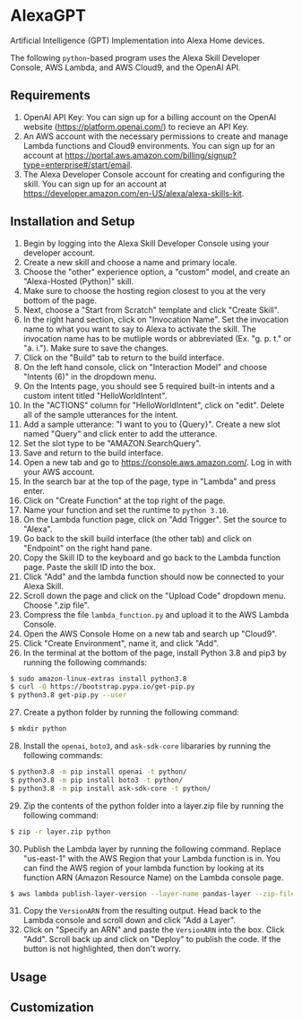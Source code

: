 # AlexaGPT
Artificial Intelligence (GPT) Implementation into Alexa Home devices.

The following `python`-based program uses the Alexa Skill Developer Console, AWS Lambda, and AWS Cloud9, and the OpenAI API.

## Requirements 
1. OpenAI API Key: You can sign up for a billing account on the OpenAI website (https://platform.openai.com/) to recieve an API Key.
2. An AWS account with the necessary permissions to create and manage Lambda functions and Cloud9 environments. You can sign up for an account at https://portal.aws.amazon.com/billing/signup?type=enterprise#/start/email.
3. The Alexa Developer Console account for creating and configuring the skill. You can sign up for an account at https://developer.amazon.com/en-US/alexa/alexa-skills-kit.

## Installation and Setup
1. Begin by logging into the Alexa Skill Developer Console using your developer account.
2. Create a new skill and choose a name and primary locale. 
3. Choose the "other" experience option, a "custom" model, and create an "Alexa-Hosted (Python)" skill.
4. Make sure to choose the hosting region closest to you at the very bottom of the page.
5. Next, choose a "Start from Scratch" template and click "Create Skill".
6. In the right hand section, click on "Invocation Name". Set the invocation name to what you want to say to Alexa to activate the skill. The invocation name has to be mutliple words or abbreviated (Ex. "g. p. t." or "a. i."). Make sure to save the changes.
7. Click on the "Build" tab to return to the build interface.
8. On the left hand console, click on "Interaction Model" and choose "Intents (6)" in the dropdown menu.
9. On the Intents page, you should see 5 required built-in intents and a custom intent titled "HelloWorldIntent".
10. In the "ACTIONS" column for "HelloWorldIntent", click on "edit". Delete all of the sample utterances for the intent.
11. Add a sample utterance: "I want to you to {Query}". Create a new slot named "Query" and click enter to add the utterance.
12. Set the slot type to be "AMAZON.SearchQuery".
13. Save and return to the build interface. 
14. Open a new tab and go to https://console.aws.amazon.com/. Log in with your AWS account.
15. In the search bar at the top of the page, type in "Lambda" and press enter.
16. Click on "Create Function" at the top right of the page. 
17. Name your function and set the runtime to `python 3.10`.
18. On the Lambda function page, click on "Add Trigger". Set the source to "Alexa".
19. Go back to the skill build interface (the other tab) and click on "Endpoint" on the right hand pane.
20. Copy the Skill ID to the keyboard and go back to the Lambda function page. Paste the skill ID into the box.
21. Click "Add" and the lambda function should now be connected to your Alexa Skill. 
22. Scroll down the page and click on the "Upload Code" dropdown menu. Choose ".zip file".
23. Compress the file `lambda_function.py` and upload it to the AWS Lambda Console.
24. Open the AWS Console Home on a new tab and search up "Cloud9".
25. Click "Create Environment", name it, and click "Add".
26. In the terminal at the bottom of the page, install Python 3.8 and pip3 by running the following commands:
```bash
$ sudo amazon-linux-extras install python3.8
$ curl -O https://bootstrap.pypa.io/get-pip.py
$ python3.8 get-pip.py --user
```
27. Create a python folder by running the following command:
```bash
$ mkdir python
```
28. Install the `openai`, `boto3`, and `ask-sdk-core` libararies by running the following commands:
```bash
$ python3.8 -m pip install openai -t python/
$ python3.8 -m pip install boto3 -t python/
$ python3.8 -m pip install ask-sdk-core -t python/
```
29. Zip the contents of the python folder into a layer.zip file by running the following command:
```bash
$ zip -r layer.zip python
```
30. Publish the Lambda layer by running the following command. Replace "us-east-1" with the AWS Region that your Lambda function is in. You can find the AWS region of your lambda function by looking at its function ARN (Amazon Resource Name) on the Lambda console page. 
```bash
$ aws lambda publish-layer-version --layer-name pandas-layer --zip-file fileb://layer.zip --compatible-runtimes python3.8 --region us-east-1
```
31. Copy the `VersionARN` from the resulting output. Head back to the Lambda console and scroll down and click "Add a Layer".
32. Click on "Specify an ARN" and paste the `VersionARN` into the box. Click "Add". Scroll back up and click on "Deploy" to publish the code. If the button is not highlighted, then don't worry.
## Usage

## Customization
